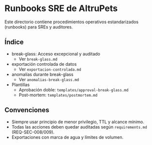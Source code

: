 # Runbooks SRE de AltruPets

Este directorio contiene procedimientos operativos estandarizados (runbooks) para SREs y auditores.

## Índice

- break-glass: Acceso excepcional y auditado
  - Ver `break-glass.md`
- exportación controlada de datos
  - Ver `exportacion-controlada.md`
- anomalías durante break-glass
  - Ver `anomalias-break-glass.md`
- Plantillas
  - Aprobación doble: `templates/approval-break-glass.md`
  - Post-mortem: `templates/postmortem.md`

## Convenciones

- Siempre usar principio de menor privilegio, TTL y alcance mínimo.
- Todas las acciones deben quedar auditadas según `requirements.md` (REQ-SEC-008/009).
- Exportaciones con marca de agua y límites de volumen.
